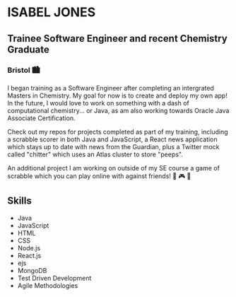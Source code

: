 # ISABEL JONES
## Trainee Software Engineer and recent Chemistry Graduate
### Bristol 🏙️


I began training as a Software Engineer after completing an intergrated Masters in Chemistry. My goal for now is to create and deploy my own app! In the future, I would love to work on something with a dash of computational chemistry...
or Java, as am also working towards Oracle Java Associate Certification.</br> 

Check out my repos for projects completed as part of my training, including a scrabble scorer in both Java and JavaScript, a React news application which stays up to date with news from the Guardian, plus a Twitter mock called "chitter" which uses an Atlas cluster to store "peeps".
</br>

An additional project I am working on outside of my SE course a game of scrabble which you can play online with against friends! :game_die: :video_game: :dart:


## Skills
- Java
- JavaScript
- HTML
- CSS
- Node.js
- React.js
- ejs
- MongoDB
- Test Driven Development
- Agile Methodologies




<!--
**isabeljones299/isabeljones299** is a ✨ _special_ ✨ repository because its `README.md` (this file) appears on your GitHub profile.

Here are some ideas to get you started:

- 🔭 I’m currently working on ...
- 🌱 I’m currently learning ...
- 👯 I’m looking to collaborate on ...
- 🤔 I’m looking for help with ...
- 💬 Ask me about ...
- 📫 How to reach me: ...
- 😄 Pronouns: ...
- ⚡ Fun fact: ...
-->

